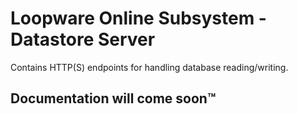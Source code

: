 # Loopware Online Subsystem - Datastore Server
Contains HTTP(S) endpoints for handling database reading/writing.

## Documentation will come soon:tm: